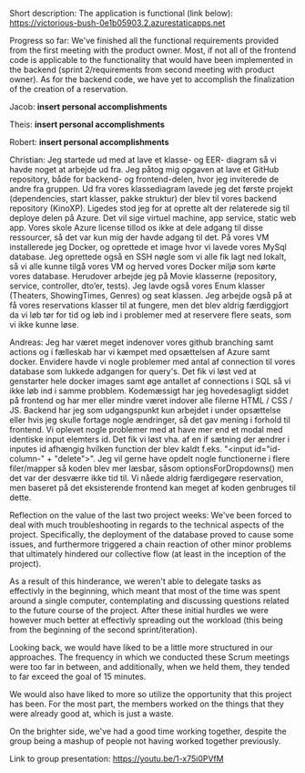 Short description:
The application is functional (link below):
https://victorious-bush-0e1b05903.2.azurestaticapps.net

Progress so far:
We've finished all the functional requirements provided from the first meeting with the product owner.
Most, if not all of the frontend code is applicable to the functionality that would have been implemented in the backend
(sprint 2/requirements from second meeting with product owner).
As for the backend code, we have yet to accomplish the finalization of the creation of a reservation.

Jacob:
**insert personal accomplishments**

Theis:
**insert personal accomplishments**

Robert:
**insert personal accomplishments**

Christian:
Jeg startede ud med at lave et klasse- og EER- diagram så vi havde noget at arbejde ud fra.
Jeg påtog mig opgaven at lave et GitHub repository, både for backend- og frontend-delen, hvor jeg inviterede de andre fra gruppen. 
Ud fra vores klassediagram lavede jeg det første projekt (dependencies, start klasser, pakke struktur) der blev til vores backend repository (KinoXP).
Ligedes stod jeg for at oprette alt der relaterede sig til deploye delen på Azure. Det vil sige virtuel machine, app service, static web app. Vores skole Azure license tillod os ikke at dele adgang til disse ressourcer, så det var kun mig der havde adgang til det. 
På vores VM installerede jeg Docker, og oprettede et image hvor vi lavede vores MySql database.
Jeg oprettede også en SSH nøgle som vi alle fik lagt ned lokalt, så vi alle kunne tilgå vores VM og herved vores Docker miljø som kørte vores database.
Herudover arbejde jeg på Movie klasserne (repository, service, controller, dto’er, tests).
Jeg lavde også vores Enum klasser (Theaters, ShowingTimes, Genres) og seat klassen.
Jeg arbejde også på at få vores reservations klasser til at fungere, men det blev aldrig færdiggjort da vi løb tør for tid og løb ind i problemer med at reservere flere seats, som vi ikke kunne løse.

Andreas:
Jeg har været meget indenover vores github branching samt actions og i fælleskab har vi kæmpet med opsættelsen af Azure samt docker. Envidere havde vi nogle problemer med antal af connection til vores database som lukkede adgangen for query's. Det fik vi løst ved at genstarter hele docker images samt øge antallet af connections i SQL så vi ikke løb ind i samme probblem. Kodemæssigt har jeg hovedesagligt siddet på frontend og har mer eller mindre været indover alle filerne HTML / CSS  / JS.
Backend har jeg som udgangspunkt kun arbejdet i under opsættelse eller hvis jeg skulle fortage nogle ændringer, så det gav mening i forhold til frontend. Vi oplevet nogle problemer med at have mer end et modal med identiske input elemters id. Det fik vi løst vha. af en if sætning der ændrer i inputes id afhængig hvilken function der blev kaldt f.eks. "<input id="id-column-" + "delete">". Jeg vil gerne have opdelt nogle functionerne i flere filer/mapper så koden blev mer læsbar, såsom optionsForDropdowns() men det var der desværre ikke tid til. Vi nåede aldrig færdigegøre reservation, men baseret på det eksisterende frontend kan meget af koden genbruges til dette. 




Reflection on the value of the last two project weeks:
We've been forced to deal with much troubleshooting in regards to the technical aspects of the project.
Specifically, the deployment of the database proved to cause some issues, and furthermore triggered a chain reaction of other minor problems that ultimately hindered our collective flow (at least in the inception of the project).

As a result of this hinderance, we weren't able to delegate tasks as effectivly in the beginning, which meant that most of the time was spent around a single computer, contemplating and discussing questions related to the future course of the project.
After these initial hurdles we were however much better at effectivly spreading out the workload (this being from the beginning of the second sprint/iteration).

Looking back, we would have liked to be a little more structured in our approaches.
The frequency in which we conducted these Scrum meetings were too far in between, and additionally, when we held them, they tended to far exceed the goal of 15 minutes.

We would also have liked to more so utilize the opportunity that this project has been.
For the most part, the members worked on the things that they were already good at, which is just a waste.

On the brighter side, we've had a good time working together, despite the group being a mashup of people not having worked together previously.



Link to group presentation:
https://youtu.be/1-x75i0PVfM

